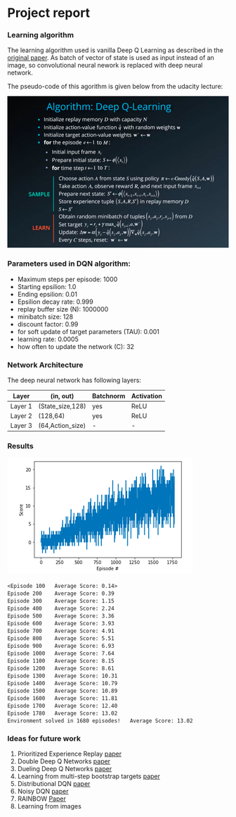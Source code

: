 # Project report
### Learning algorithm

The learning algorithm used is vanilla Deep Q Learning as described in the [original paper](https://storage.googleapis.com/deepmind-media/dqn/DQNNaturePaper.pdf). As batch of vector of state is used as input instead of an image, so convolutional neural nework is replaced with deep neural network. 

The pseudo-code of this agorithm is given below from the udacity lecture:

![DQN Algorithm](images/dqn_algorithm.png)

### Parameters used in DQN algorithm:

* Maximum steps per episode: 1000
* Starting epsilion: 1.0
* Ending epsilion: 0.01
* Epsilion decay rate: 0.999
* replay buffer size (N): 1000000  
* minibatch size: 128         
* discount factor: 0.99            
* for soft update of target parameters (TAU): 0.001              
* learning rate: 0.0005               
* how often to update the network (C): 32        

### Network Architecture
The deep neural network has following layers:

Layer        | (in, out)        | Batchnorm | Activation      
------------ | -----------------|-----------|------------
Layer 1 | (State_size,128)|yes|ReLU
Layer 2 | (128,64)|yes|ReLU
Layer 3 | (64,Action_size)|-|-

### Results

![plot](images/plot_navigation_dqn.png)

`<Episode 100	Average Score: 0.14>`<br/>
`Episode 200	Average Score: 0.39`<br/>
`Episode 300	Average Score: 1.15`<br/>
`Episode 400	Average Score: 2.24`<br/>
`Episode 500	Average Score: 3.36`<br/>
`Episode 600	Average Score: 3.93`<br/>
`Episode 700	Average Score: 4.91`<br/>
`Episode 800	Average Score: 5.51`<br/>
`Episode 900	Average Score: 6.93`<br/>
`Episode 1000	Average Score: 7.64`<br/>
`Episode 1100	Average Score: 8.15`<br/>
`Episode 1200	Average Score: 8.61`<br/>
`Episode 1300	Average Score: 10.31`<br/>
`Episode 1400	Average Score: 10.79`<br/>
`Episode 1500	Average Score: 10.89`<br/>
`Episode 1600	Average Score: 11.81`<br/>
`Episode 1700	Average Score: 12.40`<br/>
`Episode 1780	Average Score: 13.02`<br/>
`Environment solved in 1680 episodes!	Average Score: 13.02`<br/>


### Ideas for future work
1. Prioritized Experience Replay [paper](https://arxiv.org/abs/1511.05952)
1. Double Deep Q Networks [paper](https://arxiv.org/abs/1509.06461)
1. Dueling Deep Q Networks [paper](https://arxiv.org/abs/1511.06581)
1. Learning from multi-step bootstrap targets [paper](https://arxiv.org/abs/1611.05397)
1. Distributional DQN [paper](https://arxiv.org/abs/1707.06887)
1. Noisy DQN [paper](https://arxiv.org/abs/1706.10295)
1. RAINBOW [Paper](https://arxiv.org/abs/1710.02298)
1. Learning from images
